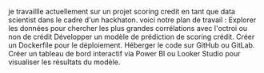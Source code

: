 je travaillle actuellement sur un projet scoring credit en tant que data scientist dans le cadre d'un hackhaton.
voici notre plan de travail :
Explorer les données pour chercher les plus grandes corrélations avec l'octroi ou non de crédit 
Développer un modèle de prédiction de scoring crédit.
Créer un Dockerfile pour le déploiement. 
Héberger le code sur GitHub ou GitLab. 
Créer un tableau de bord interactif
via Power BI ou Looker Studio pour visualiser les résultats du modèle.

